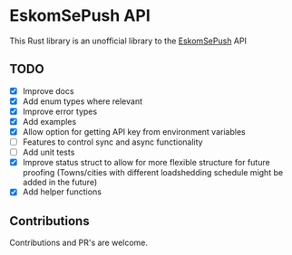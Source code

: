 # EskomSePush API

This Rust library is an unofficial library to the [EskomSePush](https://sepush.co.za) API 

## TODO

- [x] Improve docs
- [x] Add enum types where relevant
- [x] Improve error types
- [x] Add examples
- [x] Allow option for getting API key from environment variables
- [ ] Features to control sync and async functionality
- [ ] Add unit tests
- [x] Improve status struct to allow for more flexible structure for future proofing (Towns/cities with different loadshedding schedule might be added in the future)
- [x] Add helper functions

## Contributions

Contributions and PR's are welcome.
